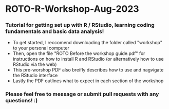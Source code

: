# ROTO-R-Workshop-Aug-2023
### Tutorial for getting set up with R / RStudio, learning coding fundamentals and basic data analysis!


* To get started, I reccomend downloading the folder called "workshop" to your personal computer
* Then, open the file "ROTO Before the workshop guide.pdf" for instructions on how to install R and RStudio (or alternatively how to use RStudio via the web)
* This pre-worshop PDF also breifly describes how to use and nagvigate the RStudio interface
* Lastly the PDF outlines what to expect in each section of the workshop

### Please feel free to message or submit pull requests with any questions! :)
